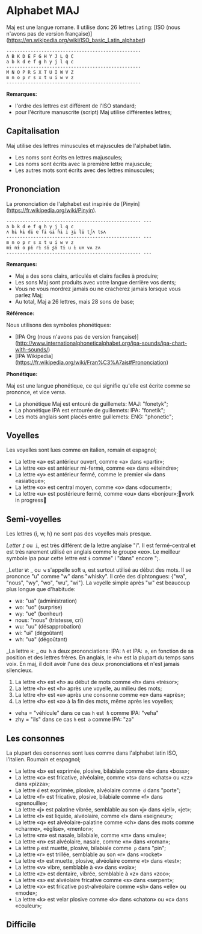 # Alphabet MAJ

Maj est une langue romane. Il utilise donc 26 lettres Lating: [ISO (nous n'avons pas de version française)] (https://en.wikipedia.org/wiki/ISO_basic_Latin_alphabet)

```
--------------------------------------------------
A B K D E F G H Y J L Q C
a b k d e f g h y j l q c
--------------------------------------------------
M N O P R S X T U I W V Z
m n o p r s x t u i w v z
--------------------------------------------------
```

**Remarques:**

* l'ordre des lettres est différent de l'ISO standard;
* pour l'écriture manuscrite (script) Maj utilise différentes lettres;

## Capitalisation

Maj utilise des lettres minuscules et majuscules de l'alphabet latin.

* Les noms sont écrits en lettres majuscules;
* Les noms sont écrits avec la première lettre majuscule;
* Les autres mots sont écrits avec des lettres minuscules;

## Prononciation

La prononciation de l'alphabet est inspirée de [Pinyin] (https://fr.wikipedia.org/wiki/Pinyin).

```
-------------------------------------------------- ---
a b k d e f g h y j l q c
ʌ bɨ kɨ dɨ e fɨ ɢɨ ɦɨ i ʒɨ lɨ tʃʌ tsʌ
-------------------------------------------------- ---
m n o p r s x t u i w v z
mɨ nɨ o pɨ rɨ sɨ ʂɨ tɨ u ɨ uʌ vʌ zʌ
-------------------------------------------------- ---
```

**Remarques:**

* Maj a des sons clairs, articulés et clairs faciles à produire;
* Les sons Maj sont produits avec votre langue derrière vos dents;
* Vous ne vous mordrez jamais ou ne cracherez jamais lorsque vous parlez Maj;
* Au total, Maj a 26 lettres, mais 28 sons de base;


**Référence:**

Nous utilisons des symboles phonétiques:

* [IPA Org (nous n'avons pas de version française)] (http://www.internationalphoneticalphabet.org/ipa-sounds/ipa-chart-with-sounds/)
* [IPA Wikipedia] (https://fr.wikipedia.org/wiki/Fran%C3%A7ais#Prononciation)

**Phonétique:**

Maj est une langue phonétique, ce qui signifie qu'elle est écrite comme se prononce, et vice versa.

* La phonétique Maj est entouré de guillemets: MAJ: "fonetyk";
* La phonétique IPA est entourée de guillemets: IPA: "fonetik";
* Les mots anglais sont placés entre guillemets: ENG: "phonetic";

## Voyelles

Les voyelles sont lues comme en italien, romain et espagnol;

* La lettre «a» est antérieur ouvert, comme «a» dans «partir»;
* La lettre «e» est antérieur mi-fermé, comme «e» dans «éteindre»;
* La lettre «y» est antérieur fermé, comme le premier «i» dans «asiatique»;
* La lettre «o» est central moyen, comme «o» dans «document»;
* La lettre «u» est postérieure fermé, comme «ou» dans «bonjour»;🚧work in progress🚧

## Semi-voyelles

Les lettres {i, w, h} ne sont pas des voyelles mais presque.

_Letter `I`_ ou` i`, est très différent de la lettre anglaise "i". Il est fermé-central et est très rarement utilisé en anglais comme le groupe «eo». Le meilleur symbole ipa pour cette lettre est `ɨ` comme" i "dans" encore ";.


_Letter `W`: _ ou` w` s'appelle soft `u`, est surtout utilisé au début des mots. Il se prononce "u" comme "w" dans "whisky". Il crée des diphtongues: {"wa", "nous", "wy", "wo", "wu", "wi"}. La voyelle simple après "w" est beaucoup plus longue que d'habitude:

* wa: "ua" (administration)
* wo: "uo" (surprise)
* wy: "ue" (bonheur)
* nous: "nous" (tristesse, cri)
* wu: "uu" (désapprobation)
* wi: "uɨ" (dégoûtant)
* wh: "uə" (dégoûtant)

_La lettre `H`: _ ou` h` a deux prononciations: IPA: `ɦ` et IPA:` ə`, en fonction de sa position et des lettres frères. En anglais, le «h» est la plupart du temps sans voix. En maj, il doit avoir l'une des deux prononciations et n'est jamais silencieux.

1. La lettre «h» est «ɦ» au début de mots comme «h» dans «trésor»;
2. La lettre «h» est «ɦ» après une voyelle, au milieu des mots;
3. La lettre «h» est «ə» après une consonne comme «e» dans «après»;
4. La lettre «h» est «ə» à la fin des mots, même après les voyelles;

* veha = "véhicule" dans ce cas `h` est` ɦ` comme IPA: "veɦa"
* zhy = "ils" dans ce cas `h` est` ə` comme IPA: "zə"

## Les consonnes

La plupart des consonnes sont lues comme dans l'alphabet latin ISO, l'italien. Roumain et espagnol;

* La lettre «b» est exprimée, plosive, bilabiale comme «b» dans «boss»;
* La lettre «c» est fricative, alvéolaire, comme «ts» dans «chats» ou «zz» dans «pizza»;
* La lettre `d` est exprimée, plosive, alvéolaire comme` d` dans "porte";
* La lettre «f» est fricative, plosive, bilabiale comme «f» dans «grenouille»;
* La lettre «j» est palatine vibrée, semblable au son «j» dans «jell», «jet»;
* La lettre «l» est liquide, alvéolaire, comme «l» dans «seigneur»;
* La lettre «q» est alvéolaire-palatine comme «ch» dans des mots comme «charme», «église», «menton»;
* La lettre «m» est nasale, bilabiale, comme «m» dans «mule»;
* La lettre «n» est alvéolaire, nasale, comme «n» dans «roman»;
* La lettre `p` est muette, plosive, bilabiale comme` p` dans "pin";
* La lettre «r» est trillée, semblable au son «r» dans «rocket»
* La lettre «t» est muette, plosive, alvéolaire comme «t» dans «test»;
* La lettre «v» vibre, semblable à «v» dans «voix»;
* La lettre «z» est dentaire, vibrée, semblable à «z» dans «zoo»;
* La lettre «s» est alvéolaire fricative comme «s» dans «serpent»;
* La lettre «x» est fricative post-alvéolaire comme «sh» dans «elle» ou «mode»;
* La lettre «k» est velar plosive comme «k» dans «chaton» ou «c» dans «couleur»;

## Difficile